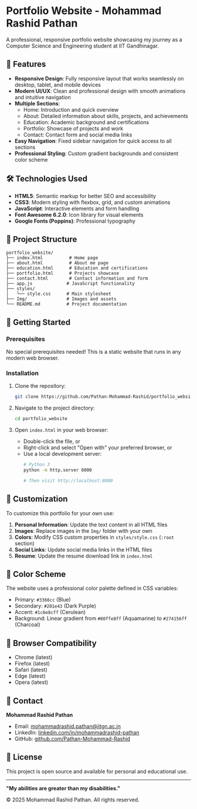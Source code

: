 # Portfolio Website - Mohammad Rashid Pathan

A professional, responsive portfolio website showcasing my journey as a Computer Science and Engineering student at IIT Gandhinagar.

## 🌟 Features

- **Responsive Design**: Fully responsive layout that works seamlessly on desktop, tablet, and mobile devices
- **Modern UI/UX**: Clean and professional design with smooth animations and intuitive navigation
- **Multiple Sections**: 
  - Home: Introduction and quick overview
  - About: Detailed information about skills, projects, and achievements
  - Education: Academic background and certifications
  - Portfolio: Showcase of projects and work
  - Contact: Contact form and social media links
- **Easy Navigation**: Fixed sidebar navigation for quick access to all sections
- **Professional Styling**: Custom gradient backgrounds and consistent color scheme

## 🛠️ Technologies Used

- **HTML5**: Semantic markup for better SEO and accessibility
- **CSS3**: Modern styling with flexbox, grid, and custom animations
- **JavaScript**: Interactive elements and form handling
- **Font Awesome 6.2.0**: Icon library for visual elements
- **Google Fonts (Poppins)**: Professional typography

## 📁 Project Structure

```
portfolio_website/
├── index.html          # Home page
├── about.html          # About me page
├── education.html      # Education and certifications
├── portfolio.html      # Projects showcase
├── contact.html        # Contact information and form
├── app.js             # JavaScript functionality
├── styles/
│   └── style.css      # Main stylesheet
├── Img/               # Images and assets
└── README.md          # Project documentation
```

## 🚀 Getting Started

### Prerequisites

No special prerequisites needed! This is a static website that runs in any modern web browser.

### Installation

1. Clone the repository:
   ```bash
   git clone https://github.com/Pathan-Mohammad-Rashid/portfolio_website.git
   ```

2. Navigate to the project directory:
   ```bash
   cd portfolio_website
   ```

3. Open `index.html` in your web browser:
   - Double-click the file, or
   - Right-click and select "Open with" your preferred browser, or
   - Use a local development server:
     ```bash
     # Python 3
     python -m http.server 8000
     
     # Then visit http://localhost:8000
     ```

## 📝 Customization

To customize this portfolio for your own use:

1. **Personal Information**: Update the text content in all HTML files
2. **Images**: Replace images in the `Img/` folder with your own
3. **Colors**: Modify CSS custom properties in `styles/style.css` (`:root` section)
4. **Social Links**: Update social media links in the HTML files
5. **Resume**: Update the resume download link in `index.html`

## 🎨 Color Scheme

The website uses a professional color palette defined in CSS variables:
- Primary: `#3366cc` (Blue)
- Secondary: `#201e43` (Dark Purple)
- Accent: `#1c6e8cff` (Cerulean)
- Background: Linear gradient from `#80ffe8ff` (Aquamarine) to `#274156ff` (Charcoal)

## 📱 Browser Compatibility

- Chrome (latest)
- Firefox (latest)
- Safari (latest)
- Edge (latest)
- Opera (latest)

## 📧 Contact

**Mohammad Rashid Pathan**
- Email: mohammadrashid.pathan@iitgn.ac.in
- LinkedIn: [linkedin.com/in/mohammadrashid-pathan](https://www.linkedin.com/in/mohammadrashid-pathan)
- GitHub: [github.com/Pathan-Mohammad-Rashid](https://github.com/Pathan-Mohammad-Rashid)

## 📄 License

This project is open source and available for personal and educational use.

---

**"My abilities are greater than my disabilities."**

© 2025 Mohammad Rashid Pathan. All rights reserved.
